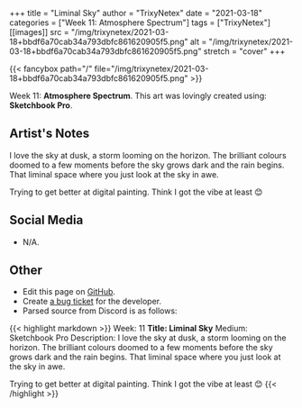 +++
title =       "Liminal Sky"
author =      "TrixyNetex"
date =        "2021-03-18"
categories =  ["Week 11: Atmosphere Spectrum"]
tags =        ["TrixyNetex"]
[[images]]
                      src = "/img/trixynetex/2021-03-18+bbdf6a70cab34a793dbfc861620905f5.png"
                      alt = "/img/trixynetex/2021-03-18+bbdf6a70cab34a793dbfc861620905f5.png"
                      stretch = "cover"
+++


{{< fancybox path="/" file="/img/trixynetex/2021-03-18+bbdf6a70cab34a793dbfc861620905f5.png" >}}


Week 11: **Atmosphere Spectrum**. This art was lovingly created using: **Sketchbook Pro**.

## Artist's Notes

I love the sky at dusk, a storm looming on the horizon. The brilliant colours doomed to a few moments before the sky grows dark and the rain begins. That liminal space where you just look at the sky in awe.

Trying to get better at digital painting. Think I got the vibe at least 😊

## Social Media

- N/A.

## Other

- Edit this page on [GitHub](https://github.com/teaminkling/web-refresh/edit/main/blog/content/blog/trixynetex-week-11-ca4c.md).
- Create [a bug ticket](https://github.com/teaminkling/web-refresh/issues/new?assignees=&labels=bug&template=problem-report.md&title=) for the developer.
- Parsed source from Discord is as follows:

{{< highlight markdown >}}
Week: 11
**Title:  Liminal Sky**
Medium: Sketchbook Pro
Description: I love the sky at dusk, a storm looming on the horizon. The brilliant colours doomed to a few moments before the sky grows dark and the rain begins. That liminal space where you just look at the sky in awe.

Trying to get better at digital painting. Think I got the vibe at least 😊
{{< /highlight >}}